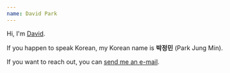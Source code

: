 ```yaml
---
name: David Park
---
```


Hi, I'm [David][me].

If you happen to speak Korean, my Korean name is **박정민** (Park Jung Min).

If you want to reach out, you can [send me an e-mail][email].

[me]: /#about
[email]: mailto:dpjungmin@gmail.com
